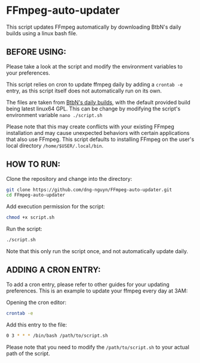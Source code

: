 # FFmpeg-auto-updater
This script updates FFmpeg automatically by downloading BtbN's daily builds using a linux bash file.
## BEFORE USING:
Please take a look at the script and modify the environment variables to your preferences.

This script relies on cron to update ffmpeg daily by adding a `crontab -e` entry, as this script itself does not automatically run on its own.

The files are taken from [BtbN's daily builds](https://github.com/BtbN/FFmpeg-Builds), with the default provided build being latest linux64 GPL. This can be change by modifying the script's environment variable `nano ./script.sh`

Please note that this may create conflicts with your existing FFmpeg installation and may cause unexpected behaviors with certain applications that also use FFmpeg. This script defaults to installing FFmpeg on the user's local directory `/home/$USER/.local/bin`.

## HOW TO RUN:

Clone the repository and change into the directory: 
```sh
git clone https://github.com/dng-nguyn/FFmpeg-auto-updater.git
cd FFmpeg-auto-updater
```
Add execution permission for the script:
```sh
chmod +x script.sh
```
Run the script:
```sh
./script.sh
```
Note that this only run the script once, and not automatically update daily.

## ADDING A CRON ENTRY:

To add a cron entry, please refer to other guides for your updating preferences. This is an example to update your ffmpeg every day at 3AM:

Opening the cron editor:
```sh
crontab -e
```
Add this entry to the file:
```sh
0 3 * * * /bin/bash /path/to/script.sh
```
Please note that you need to modify the `/path/to/script.sh` to your actual path of the script.
